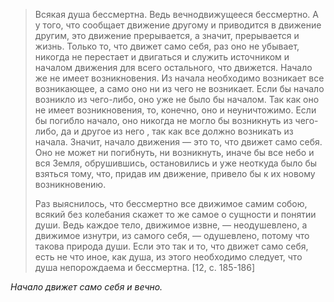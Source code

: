 >Всякая душа бессмертна. Ведь вечнодвижущееся бессмертно. А у того, что сообщает движение другому и приводится в движение другим, это движение прерывается, а значит, прерывается и жизнь. Только то, что движет само себя, раз оно не убывает, никогда не перестает и двигаться и служить источником и началом движения для всего остального, что движется. Начало же не имеет возникновения. Из начала необходимо возникает все возникающее, а само оно ни из чего не возникает. Если бы начало возникло из чего-либо, оно уже не было бы началом. Так как оно не имеет возникновения, то, конечно, оно и неуничтожимо. Если бы погибло начало, оно никогда не могло бы возникнуть из чего-либо, да и другое из него , так как все должно возникать из начала. Значит, начало движения — это то, что движет само себя. Оно не может ни погибнуть, ни возникнуть, иначе бы все небо и вся Земля, обрушившись, остановились и уже неоткуда было бы взяться тому, что, придав им движение, привело бы к их новому возникновению.
>
>Раз выяснилось, что бессмертно все движимое самим собою, всякий без колебания скажет то же самое о сущности и понятии души. Ведь каждое тело, движимое извне, — неодушевлено, а движимое изнутри, из самого себя, — одушевлено, потому что такова природа души. Если это так и то, что движет само себя, есть не что иное, как душа, из этого необходимо следует, что душа непорождаема и бессмертна. [12, c. 185-186]

*Начало движет само себя и вечно.*

